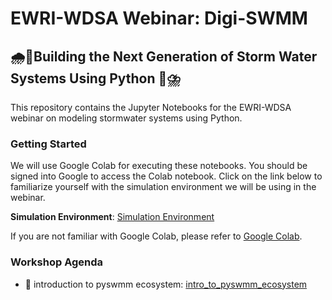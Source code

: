 # EWRI-WDSA Webinar: Digi-SWMM
## 🌧️🐍Building the Next Generation of Storm Water Systems Using Python 🐍⛈️

This repository contains the Jupyter Notebooks for the EWRI-WDSA webinar on modeling stormwater systems using Python.

### Getting Started

We will use Google Colab for executing these notebooks. You should be signed into Google to access the Colab notebook. Click on the link below to familiarize yourself with the simulation environment we will be using in the webinar.

**Simulation Environment**: [Simulation Environment](https://colab.research.google.com/github/abhiramm7/digi-swmm/blob/main/getting_started.ipynb)

If you are not familiar with Google Colab, please refer to [Google Colab](https://colab.research.google.com).

### Workshop Agenda

- 🐍 introduction to pyswmm ecosystem: [intro_to_pyswmm_ecosystem](https://colab.research.google.com/github/abhiramm7/digi-swmm/blob/main/intro_to_pyswmm_ecosystem.ipynb)
